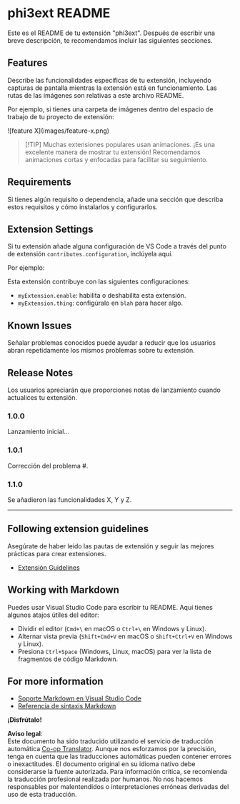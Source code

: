 <!--
CO_OP_TRANSLATOR_METADATA:
{
  "original_hash": "be0b2937160c486180ded27e4f14adeb",
  "translation_date": "2025-05-07T10:16:47+00:00",
  "source_file": "code/07.Lab/01/Apple/phi3ext/README.md",
  "language_code": "es"
}
-->
# phi3ext README

Este es el README de tu extensión "phi3ext". Después de escribir una breve descripción, te recomendamos incluir las siguientes secciones.

## Features

Describe las funcionalidades específicas de tu extensión, incluyendo capturas de pantalla mientras la extensión está en funcionamiento. Las rutas de las imágenes son relativas a este archivo README.

Por ejemplo, si tienes una carpeta de imágenes dentro del espacio de trabajo de tu proyecto de extensión:

\!\[feature X\]\(images/feature-x.png\)

> [!TIP] Muchas extensiones populares usan animaciones. ¡Es una excelente manera de mostrar tu extensión! Recomendamos animaciones cortas y enfocadas para facilitar su seguimiento.

## Requirements

Si tienes algún requisito o dependencia, añade una sección que describa estos requisitos y cómo instalarlos y configurarlos.

## Extension Settings

Si tu extensión añade alguna configuración de VS Code a través del punto de extensión `contributes.configuration`, inclúyela aquí.

Por ejemplo:

Esta extensión contribuye con las siguientes configuraciones:

* `myExtension.enable`: habilita o deshabilita esta extensión.
* `myExtension.thing`: configúralo en `blah` para hacer algo.

## Known Issues

Señalar problemas conocidos puede ayudar a reducir que los usuarios abran repetidamente los mismos problemas sobre tu extensión.

## Release Notes

Los usuarios apreciarán que proporciones notas de lanzamiento cuando actualices tu extensión.

### 1.0.0

Lanzamiento inicial...

### 1.0.1

Corrección del problema #.

### 1.1.0

Se añadieron las funcionalidades X, Y y Z.

---

## Following extension guidelines

Asegúrate de haber leído las pautas de extensión y seguir las mejores prácticas para crear extensiones.

* [Extensión Guidelines](https://code.visualstudio.com/api/references/extension-guidelines?WT.mc_id=aiml-137032-kinfeylo)

## Working with Markdown

Puedes usar Visual Studio Code para escribir tu README. Aquí tienes algunos atajos útiles del editor:

* Dividir el editor (`Cmd+\` en macOS o `Ctrl+\` en Windows y Linux).
* Alternar vista previa (`Shift+Cmd+V` en macOS o `Shift+Ctrl+V` en Windows y Linux).
* Presiona `Ctrl+Space` (Windows, Linux, macOS) para ver la lista de fragmentos de código Markdown.

## For more information

* [Soporte Markdown en Visual Studio Code](http://code.visualstudio.com/docs/languages/markdown?WT.mc_id=aiml-137032-kinfeylo)
* [Referencia de sintaxis Markdown](https://help.github.com/articles/markdown-basics/)

**¡Disfrútalo!**

**Aviso legal**:  
Este documento ha sido traducido utilizando el servicio de traducción automática [Co-op Translator](https://github.com/Azure/co-op-translator). Aunque nos esforzamos por la precisión, tenga en cuenta que las traducciones automáticas pueden contener errores o inexactitudes. El documento original en su idioma nativo debe considerarse la fuente autorizada. Para información crítica, se recomienda la traducción profesional realizada por humanos. No nos hacemos responsables por malentendidos o interpretaciones erróneas derivadas del uso de esta traducción.